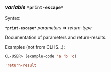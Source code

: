 ### <em>variable</em> <strong>`*print-escape*`</strong>

Syntax:

<strong>`*print-escape*`</strong> <em>parameters</em> => <em>return-type</em>

Documentation of parameters and return-results.

Examples (not from CLHS...):

```lisp
CL-USER> (example-code 'a 'b 'c)

'return-result
```
